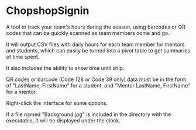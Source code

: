 # ChopshopSignin

A tool to track your team's hours during the season, using barcodes or QR codes that can be quickly scanned as team members come and go.

It will output CSV files with daily hours for each team member for mentors and students, which can easily be turned into a pivot table to get summaries of time spent.

It also includes the ability to show time until ship.

QR codes or barcode (Code 128 or Code 39 only) data must be in the form of "LastName, FirstName" for a student, and "Mentor LastName, FirstName" for a mentor.

Right-click the interface for some options.

If a file named "Background.jpg" is included in the directory with the executable, it will be displayed under the clock.
